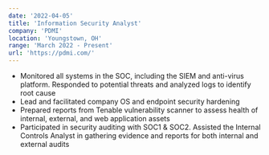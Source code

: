 ```yaml
---
date: '2022-04-05'
title: 'Information Security Analyst'
company: 'PDMI'
location: 'Youngstown, OH'
range: 'March 2022 - Present'
url: 'https://pdmi.com/'
---
```


- Monitored all systems in the SOC, including the SIEM and anti-virus platform. Responded 
to potential threats and analyzed logs to identify root cause
- Lead and facilitated company OS and endpoint security hardening
- Prepared reports from Tenable vulnerability scanner to assess health of internal, external, 
and web application assets
- Participated in security auditing with SOC1 & SOC2. Assisted the Internal Controls Analyst in gathering evidence and reports for both internal and external audits
